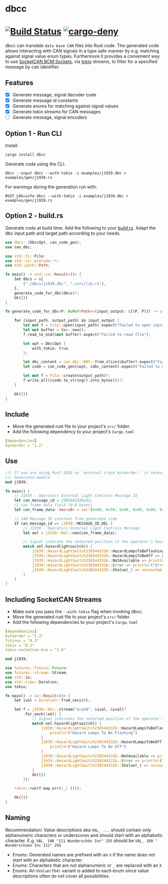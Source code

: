 # dbcc 
[![Build Status](https://travis-ci.org/marcelbuesing/dbcc.svg?branch=dev)](https://travis-ci.org/marcelbuesing/dbcc)
[![cargo-deny](https://img.shields.io/badge/cargo--deny-%E2%9C%93-blueviolet)](https://github.com/EmbarkStudios/cargo-deny)
=============

dbcc can translate `data base CAN` files into Rust code.
The generated code allows interacting with CAN signals in a type safe manner by e.g. matching against signal value enum types.
Furthermore it provides a convenient way to use [SocketCAN BCM Sockets](https://crates.io/crates/tokio-socketcan-bcm), via [tokio](https://crates.io/crates/tokio) streams, to filter for a specified message by can identifier.

## Features
- [x] Generate message, signal decoder code
- [x] Generate message id constants
- [x] Generate enums for matching against signal values
- [x] Generate tokio streams for CAN messages
- [ ] Generate message, signal encoders

## Option 1 - Run CLI

Install
```
cargo install dbcc
```

Generate code using the CLI.
```
dbcc --input dbcc --with-tokio -i examples/j1939.dbc > examples/gen/j1939.rs
```

For warnings during the generation run with:

```
RUST_LOG=info dbcc --with-tokio -i examples/j1939.dbc > examples/gen/j1939.rs
```

## Option 2 - build.rs

Generate code at build time. Add the following to your [build.rs](https://doc.rust-lang.org/cargo/reference/build-scripts.html).
Adapt the dbc input path and target path according to your needs.


```Rust
use dbcc::{DbccOpt, can_code_gen};
use can_dbc;

use std::fs::File;
use std::io::prelude::*;
use std::path::Path;

fn main() -> std::io::Result<()> {
    let dbcs = &[
        ("./dbcs/j1939.dbc", "./src/lib.rs"),
    ];
    generate_code_for_dbc(dbcs)?;
    Ok(())
}

fn generate_code_for_dbc<P: AsRef<Path>>(input_output: &[(P, P)]) -> std::io::Result<()> {

    for (input_path, output_path) in input_output {
        let mut f = File::open(input_path).expect("Failed to open input file");
        let mut buffer = Vec::new();
        f.read_to_end(&mut buffer).expect("Failed to read file");

        let opt = DbccOpt {
            with_tokio: true,
        };

        let dbc_content = can_dbc::DBC::from_slice(&buffer).expect("Failed to read DBC file");
        let code = can_code_gen(&opt, &dbc_content).expect("Failed to generate rust code");

        let mut f = File::create(output_path)?;
        f.write_all(&code.to_string().into_bytes())?;
    }

    Ok(())
}
```

## Include
- Move the generated rust file to your project's `src/` folder.
- Add the following dependency to your project's `Cargo.toml`
```YAML
[dependencies]
byteorder = "1.2"
```

## Use
```Rust
/// If you are using Rust 2018 no `external crate byteorder;` is necessary
/// Generated module
mod j1939;

fn main() {
    // J1939 - Operators External Light Controls Message Id
    let can_message_id = 2365443326u32;
    // can frame data field (0-8 bytes)
    let can_frame_data: Vec<u8> = vec![0x00, 0x50, 0x00, 0x00, 0x00, 0x00, 0x00, 0x00];

    // CAN Message ID constant from generated code
    if can_message_id == j1939::MESSAGE_ID_OEL {
        // J1939 - Operators External Light Controls Message
        let oel = j1939::Oel::new(can_frame_data);

        // Signal indicate the selected position of the operator's hazard light switch.
        match oel.hazardlightswitch() {
            j1939::HazardLightSwitch2365443326::HazardLampsToBeFlashing => println!("Hazard Lamps To Be Flashing"),
            j1939::HazardLightSwitch2365443326::HazardLampsToBeOff => println!("Hazard Lamps To Be Off"),
            j1939::HazardLightSwitch2365443326::NotAvailable => println!("Not available"),
            j1939::HazardLightSwitch2365443326::Error => println!("Error"),
            j1939::HazardLightSwitch2365443326::XValue(_) => unreachable!(),
        }
    }
}
```

## Including SocketCAN Streams
- Make sure you pass the `--with-tokio` flag when invoking dbcc.
- Move the generated rust file to your project's `src/` folder.
- Add the following dependencies to your project's `Cargo.toml`
```YAML
[dependencies]
byteorder = "1.3"
futures = "0.3"
tokio = "0.3"
tokio-socketcan-bcm = "1.0"
```

```Rust
mod j1939;

use futures::future::Future;
use futures::stream::Stream;
use std::io;
use std::time::Duration;
use tokio;

fn main() -> io::Result<()> {
    let ival = Duration::from_secs(0);

    let f = j1939::Oel::stream("vcan0", &ival, &ival)?
        .for_each(|oel| {
            // Signal indicates the selected position of the operator's hazard light switch.
            match oel.hazardlightswitch() {
                j1939::HazardLightSwitch2365443326::HazardLampsToBeFlashing => {
                    println!("Hazard Lamps To Be Flashing")
                }
                j1939::HazardLightSwitch2365443326::HazardLampsToBeOff => {
                    println!("Hazard Lamps To Be Off")
                }
                j1939::HazardLightSwitch2365443326::NotAvailable => println!("Not available"),
                j1939::HazardLightSwitch2365443326::Error => println!("Error"),
                j1939::HazardLightSwitch2365443326::XValue(_) => unreachable!(),
            }
            Ok(())
        });

    tokio::run(f.map_err(|_| ()));

    Ok(())
}
```

## Naming
Recommendation: Value descriptions aka `VAL_ ...` should contain only
alphanumeric characters or underscores and should start with an alphabetic character.
E.g. `VAL_ 100 "111 Wunderschön Inc" 255` should be `VAL_ 100 " Wunderschoen Inc 111" 255`

- Enums: Generated names are prefixed with an `X` if the name does not start with an alphabetic character.
- Enums: Characters that are not alphanumeric or `_` are replaced with an `X`
- Enums: An `XValue(f64)` variant is added to each enum since value descriptions often do not cover all possibilities.
